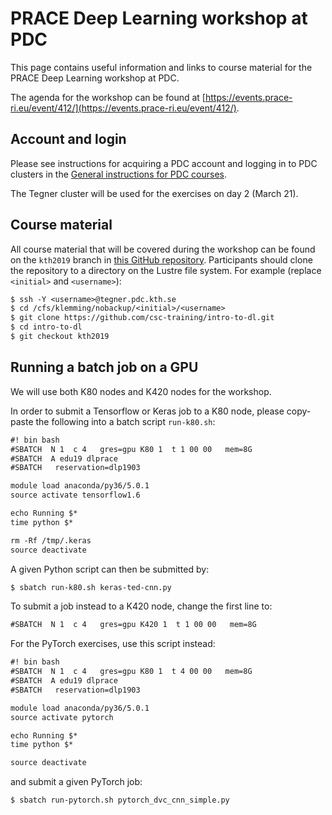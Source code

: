 

# PRACE Deep Learning workshop at PDC

This page contains useful information and links to course material for the
PRACE Deep Learning workshop at PDC.

The agenda for the workshop can be found at
[https://events.prace-ri.eu/event/412/](https://events.prace-ri.eu/event/412/).

## Account and login

Please see instructions for acquiring a PDC account and logging in to
PDC clusters in the [General instructions for PDC courses](general.md#general-instructions-for-pdc-courses).

The Tegner cluster will be used for the exercises on
day 2 (March 21).

## Course material

All course material that will be covered during the workshop can
be found on the `kth2019` branch in [this GitHub repository](https://github.com/csc-training/intro-to-dl). Participants should clone the repository
to a directory on the Lustre file system. For example (replace
`<initial>` and `<username>`):

```default
$ ssh -Y <username>@tegner.pdc.kth.se
$ cd /cfs/klemming/nobackup/<initial>/<username>
$ git clone https://github.com/csc-training/intro-to-dl.git
$ cd intro-to-dl
$ git checkout kth2019
```

## Running a batch job on a GPU

We will use both K80 nodes and K420 nodes for the workshop.

In order to submit a Tensorflow or Keras
job to a K80 node, please copy-paste the following
into a batch script `run-k80.sh`:

```default
#! bin bash
#SBATCH  N 1  c 4   gres=gpu K80 1  t 1 00 00   mem=8G
#SBATCH  A edu19 dlprace
#SBATCH   reservation=dlp1903

module load anaconda/py36/5.0.1
source activate tensorflow1.6

echo Running $*
time python $*

rm -Rf /tmp/.keras
source deactivate
```

A given Python script can then be submitted by:

```default
$ sbatch run-k80.sh keras-ted-cnn.py
```

To submit a job instead to a K420 node, change the first line to:

```default
#SBATCH  N 1  c 4   gres=gpu K420 1  t 1 00 00   mem=8G
```

For the PyTorch exercises, use this script instead:

```default
#! bin bash
#SBATCH  N 1  c 4   gres=gpu K80 1  t 4 00 00   mem=8G
#SBATCH  A edu19 dlprace
#SBATCH   reservation=dlp1903

module load anaconda/py36/5.0.1
source activate pytorch

echo Running $*
time python $*

source deactivate
```

and submit a given PyTorch job:

```default
$ sbatch run-pytorch.sh pytorch_dvc_cnn_simple.py
```
